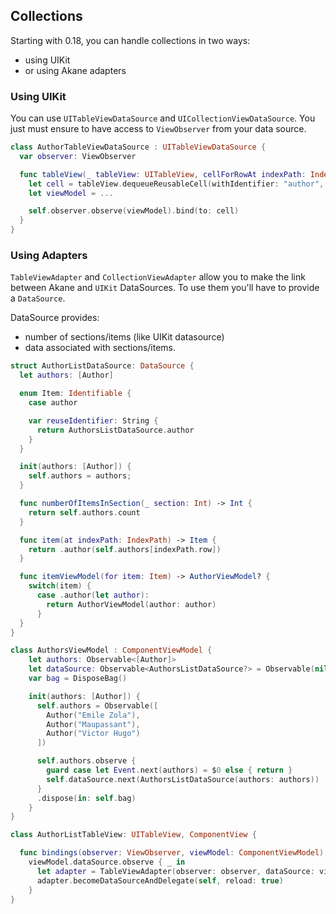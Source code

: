 ## Collections

Starting with 0.18, you can handle collections in two ways:
- using UIKit
- or using Akane adapters

### Using UIKit

You can use `UITableViewDataSource` and `UICollectionViewDataSource`. You just must ensure to have access to `ViewObserver`
from your data source.

```swift
class AuthorTableViewDataSource : UITableViewDataSource {
  var observer: ViewObserver

  func tableView(_ tableView: UITableView, cellForRowAt indexPath: IndexPath) -> UITableViewCell {
    let cell = tableView.dequeueReusableCell(withIdentifier: "author", for: indexPath)
    let viewModel = ...

    self.observer.observe(viewModel).bind(to: cell)
  }
}

```

### Using Adapters

`TableViewAdapter` and `CollectionViewAdapter` allow you to make the link between Akane and `UIKit` DataSources.
To use them you'll have to provide a `DataSource`.

DataSource provides:
- number of sections/items (like UIKit datasource)
- data associated with sections/items.

```swift
struct AuthorListDataSource: DataSource {
  let authors: [Author]

  enum Item: Identifiable {
    case author

    var reuseIdentifier: String {
      return AuthorsListDataSource.author
    }  
  }

  init(authors: [Author]) {
    self.authors = authors;
  }

  func numberOfItemsInSection(_ section: Int) -> Int {
    return self.authors.count
  }

  func item(at indexPath: IndexPath) -> Item {
    return .author(self.authors[indexPath.row])
  }

  func itemViewModel(for item: Item) -> AuthorViewModel? {
    switch(item) {
      case .author(let author):
        return AuthorViewModel(author: author)
      }
  }
}

class AuthorsViewModel : ComponentViewModel {
    let authors: Observable<[Author]>
    let dataSource: Observable<AuthorsListDataSource?> = Observable(nil)
    var bag = DisposeBag()

    init(authors: [Author]) {
      self.authors = Observable([
        Author("Emile Zola"),
        Author("Maupassant"),
        Author("Victor Hugo")
      ])

      self.authors.observe {
        guard case let Event.next(authors) = $0 else { return }
        self.dataSource.next(AuthorsListDataSource(authors: authors))
      }
      .dispose(in: self.bag)
    }
}

class AuthorListTableView: UITableView, ComponentView {

  func bindings(observer: ViewObserver, viewModel: ComponentViewModel) {
    viewModel.dataSource.observe { _ in
      let adapter = TableViewAdapter(observer: observer, dataSource: viewModel.dataSource.value!)
      adapter.becomeDataSourceAndDelegate(self, reload: true)
    }
}

```
